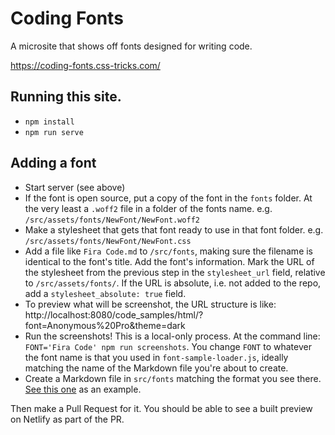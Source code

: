 # Coding Fonts

A microsite that shows off fonts designed for writing code.

https://coding-fonts.css-tricks.com/

## Running this site.

- `npm install`
- `npm run serve`

## Adding a font

- Start server (see above)
- If the font is open source, put a copy of the font in the `fonts` folder. At the very least a `.woff2` file in a folder of the fonts name. e.g. `/src/assets/fonts/NewFont/NewFont.woff2`
- Make a stylesheet that gets that font ready to use in that font folder. e.g. `/src/assets/fonts/NewFont/NewFont.css`
- Add a file like `Fira Code.md` to `/src/fonts`, making sure the filename is identical to the font's title. Add the font's information. Mark the URL of the stylesheet from the previous step in the `stylesheet_url` field, relative to `/src/assets/fonts/`. If the URL is absolute, i.e. not added to the repo, add a `stylesheet_absolute: true` field.
- To preview what will be screenshot, the URL structure is like: http://localhost:8080/code_samples/html/?font=Anonymous%20Pro&theme=dark
- Run the screenshots! This is a local-only process. At the command line: `FONT='Fira Code' npm run screenshots`. You change `FONT` to whatever the font name is that you used in `font-sample-loader.js`, ideally matching the name of the Markdown file you're about to create.
- Create a Markdown file in `src/fonts` matching the format you see there. [See this one](https://github.com/chriscoyier/coding-fonts/blob/master/src/fonts/Fira%20Code.md) as an example.

Then make a Pull Request for it. You should be able to see a built preview on Netlify as part of the PR.
